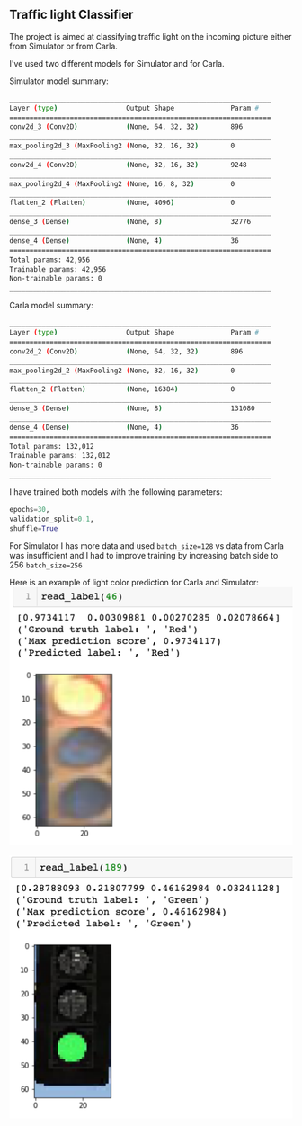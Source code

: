 ## Traffic light Classifier

The project is aimed at classifying traffic light on the incoming picture either from Simulator or from Carla.

I've used two different models for Simulator and for Carla.

Simulator model summary:
```bash
_________________________________________________________________
Layer (type)                 Output Shape              Param #   
=================================================================
conv2d_3 (Conv2D)            (None, 64, 32, 32)        896       
_________________________________________________________________
max_pooling2d_3 (MaxPooling2 (None, 32, 16, 32)        0         
_________________________________________________________________
conv2d_4 (Conv2D)            (None, 32, 16, 32)        9248      
_________________________________________________________________
max_pooling2d_4 (MaxPooling2 (None, 16, 8, 32)         0         
_________________________________________________________________
flatten_2 (Flatten)          (None, 4096)              0         
_________________________________________________________________
dense_3 (Dense)              (None, 8)                 32776     
_________________________________________________________________
dense_4 (Dense)              (None, 4)                 36        
=================================================================
Total params: 42,956
Trainable params: 42,956
Non-trainable params: 0
_________________________________________________________________
```

Carla model summary:
```bash
_________________________________________________________________
Layer (type)                 Output Shape              Param #   
=================================================================
conv2d_2 (Conv2D)            (None, 64, 32, 32)        896       
_________________________________________________________________
max_pooling2d_2 (MaxPooling2 (None, 32, 16, 32)        0         
_________________________________________________________________
flatten_2 (Flatten)          (None, 16384)             0         
_________________________________________________________________
dense_3 (Dense)              (None, 8)                 131080    
_________________________________________________________________
dense_4 (Dense)              (None, 4)                 36        
=================================================================
Total params: 132,012
Trainable params: 132,012
Non-trainable params: 0
_________________________________________________________________
```
I have trained both models with the following parameters:
```python
epochs=30, 
validation_split=0.1, 
shuffle=True
```
For Simulator I has more data and used `batch_size=128` vs data from Carla was insufficient and I had to improve training by increasing batch side to 256 `batch_size=256`

Here is an example of light color prediction for Carla and Simulator:
![Carla](./red_carla.png)

![Simulator](./green_sim.png)